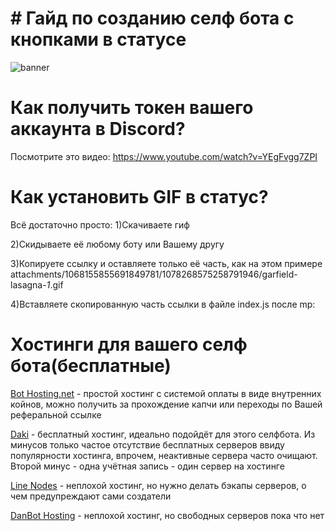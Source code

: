 # # Гайд по созданию селф бота с кнопками в статусе

![banner](https://media.discordapp.net/attachments/1068156431641088100/1078368455801188512/image.png)

# Как получить токен вашего аккаунта в Discord?
Посмотрите это видео: https://www.youtube.com/watch?v=YEgFvgg7ZPI

# Как установить GIF в статус?

Всё достаточно просто:
1)Скачиваете гиф

2)Скидываете её любому боту или Вашему другу

3)Копируете ссылку и оставляете только её часть, как на этом примере attachments/1068155855691849781/1078268575258791946/garfield-lasagna-_1_.gif

4)Вставляете скопированную часть ссылки в файле index.js после mp: 

# Хостинги для вашего селф бота(бесплатные)

[Bot Hosting.net](https://bot-hosting.net/?aff=701866992164143154) - простой хостинг с системой оплаты в виде внутренних койнов, можно получить за прохождение капчи или переходы по Вашей реферальной ссылке

[Daki](https://daki.cc) - бесплатный хостинг, идеально подойдёт для этого селфбота. Из минусов только частое отсутствие бесплатных серверов ввиду популярности хостинга, впрочем, неактивные сервера часто очищают. Второй минус - одна учётная запись - один сервер на хостинге 

[Line Nodes](https://dash.linenodes.fun/home) - неплохой хостинг, но нужно делать бэкапы серверов, о чем предупреждают сами создатели

[DanBot Hosting](https://danbot.host) - неплохой хостинг, но свободных серверов пока что нет
